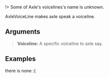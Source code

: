 !> Some of Axle's voicelines's name is unknown.

AxleVoiceLine makes axle speak a voiceline.

## Arguments

> **Voiceline:** A specific voiceline to axle say.

## Examples

there is none :(
